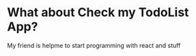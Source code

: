 # What about Check my TodoList App?

My friend is helpme to start programming with react and stuff



